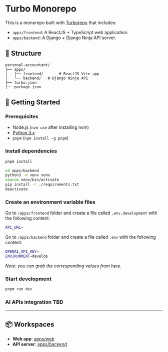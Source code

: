 # Turbo Monorepo

This is a monorepo built with [Turborepo](https://turbo.build/repo) that includes:

- `apps/frontend`: A ReactJS + TypeScript web application.
- `apps/backend`: A Django + Django Ninja API server.

## 🧱 Structure

```
personal-accountant/
├── apps/
│   ├── frontend/       # ReactJS Vite app
│   └── backend/   # Django Ninja API
├── turbo.json
├── package.json
```

## 🚀 Getting Started

### Prerequisites

- Node.js (`nvm use` after installing nvm)
- [Python 3.x](https://www.python.org/downloads/macos/)
- `pnpm` (`npm install -g pnpm`)

### Install dependencies

```bash
pnpm install
```

```bash
cd apps/backend
python3 -m venv venv
source venv/bin/activate
pip install -r ./requirements.txt
deactivate
```

### Create an environment variable files

Go to `/apps/frontend` folder and create a file called `.env.development` with the following content:

```bash
API_URL=
```

Go to `/apps/backend` folder and create a file called `.env` with the following content:

```bash
OPENAI_API_KEY=
ENVIRONMENT=develop
```

_Note: you can grab the corresponding values from [here](https://dashboard.plaid.com/developers/keys)._

### Start development

```bash
pnpm run dev
```

### AI APIs integration TBD

---

## 📦 Workspaces

- **Web app**: [apps/web](./apps/web)
- **API server**: [apps/backend](./apps/backend)
